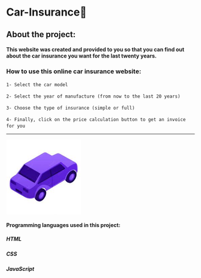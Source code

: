 # Car-Insurance🚗

## About the project:
  
#### This website was created and provided to you so that you can find out about the car insurance you want for the last twenty years.

### How to use this online car insurance website:

`1- Select the car model`

`2- Select the year of manufacture (from now to the last 20 years)`

`3- Choose the type of insurance (simple or full)`

`4- Finally, click on the price calculation button to get an invoice for you`

---
<img align="center" width="200px" src="img/calogo.jfif">

#### Programming languages ​​used in this project:
##### HTML
##### CSS 
##### JavaScript
